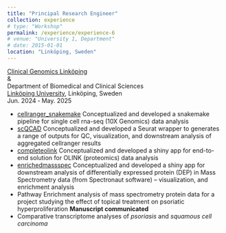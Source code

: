 ```yaml
---
title: "Principal Research Engineer"
collection: experience
# type: "Workshop"
permalink: /experience/experience-6
# venue: "University 1, Department"
# date: 2015-01-01
location: "Linköping, Sweden"
---
```


[Clinical Genomics Linköping](https://www.scilifelab.se/units/clinical-genomics-linkoping/)  
&  
Department of Biomedical and Clinical Sciences  
[Linköping University](https://liu.se/en), Linköping, Sweden  
Jun. 2024 ‑ May. 2025  


* [cellranger_snakemake](https://doi.org/10.5281/zenodo.15090341) Conceptualized and developed a snakemake pipeline for single cell rna-seq (10X Genomics) data analysis 
* [scQCAD](https://github.com/BioDebojyoti/scQCAD) Conceptualized and developed a Seurat wrapper to generates a range of outputs for QC, visualization, and downstream analysis of aggregated cellranger results
* [completeolink](https://completeolink.serve.scilifelab.se)  Conceptualized and developed a shiny app for end-to-end solution for OLINK (proteomics) data analysis
* [enrichedmassspec](https://enrichedmassspec.serve.scilifelab.se) Conceptualized and developed a shiny app for downstream analysis of differentially expressed protein (DEP) in Mass Spectrometry data (from Spectronaut software) – visualization, and enrichment analysis
* Pathway Enrichment analysis of mass spectrometry protein data for a project studying the effect of topical treatment on psoriatic hyperproliferation **Manuscript communicated**
* Comparative transcriptome analyses of *psoriasis* and *squamous cell carcinoma*
